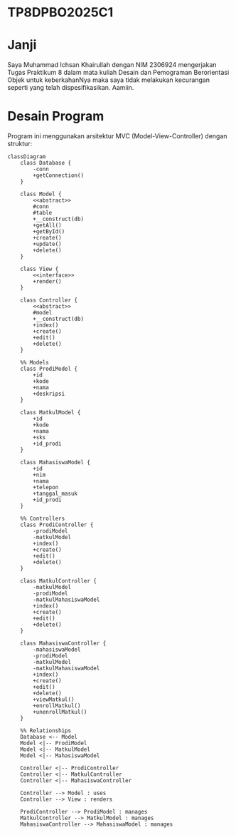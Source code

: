 # TP8DPBO2025C1

# Janji
Saya Muhammad Ichsan Khairullah dengan NIM 2306924 mengerjakan Tugas Praktikum 8 dalam mata kuliah Desain dan Pemograman Berorientasi Objek untuk keberkahanNya maka saya tidak melakukan kecurangan seperti yang telah dispesifikasikan. Aamiin.

# Desain Program
Program ini menggunakan arsitektur MVC (Model-View-Controller) dengan struktur:
```mermaid
classDiagram
    class Database {
        -conn
        +getConnection()
    }
    
    class Model {
        <<abstract>>
        #conn
        #table
        +__construct(db)
        +getAll()
        +getById()
        +create()
        +update()
        +delete()
    }

    class View {
        <<interface>>
        +render()
    }

    class Controller {
        <<abstract>>
        #model
        +__construct(db)
        +index()
        +create()
        +edit()
        +delete()
    }

    %% Models
    class ProdiModel {
        +id
        +kode
        +nama
        +deskripsi
    }

    class MatkulModel {
        +id
        +kode
        +nama
        +sks
        +id_prodi
    }

    class MahasiswaModel {
        +id
        +nim
        +nama
        +telepon
        +tanggal_masuk
        +id_prodi
    }

    %% Controllers
    class ProdiController {
        -prodiModel
        -matkulModel
        +index()
        +create()
        +edit()
        +delete()
    }

    class MatkulController {
        -matkulModel
        -prodiModel
        -matkulMahasiswaModel
        +index()
        +create()
        +edit()
        +delete()
    }

    class MahasiswaController {
        -mahasiswaModel
        -prodiModel
        -matkulModel
        -matkulMahasiswaModel
        +index()
        +create()
        +edit()
        +delete()
        +viewMatkul()
        +enrollMatkul()
        +unenrollMatkul()
    }

    %% Relationships
    Database <-- Model
    Model <|-- ProdiModel
    Model <|-- MatkulModel
    Model <|-- MahasiswaModel
    
    Controller <|-- ProdiController
    Controller <|-- MatkulController
    Controller <|-- MahasiswaController
    
    Controller --> Model : uses
    Controller --> View : renders

    ProdiController --> ProdiModel : manages
    MatkulController --> MatkulModel : manages
    MahasiswaController --> MahasiswaModel : manages
```
